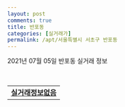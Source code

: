 ```yaml
---
layout: post
comments: true
title: 반포동
categories: [실거래가]
permalink: /apt/서울특별시 서초구 반포동
---
```


2021년 07월 05일 반포동 실거래 정보

<script type="text/javascript">
  google.charts.load('current', {'packages':['corechart']});
  google.charts.setOnLoadCallback(drawChart);

  function drawChart() {
    var data = google.visualization.arrayToDataTable([['거래일', '매매', '전월세', '전매'], ['20-07', 77, 226, 0], ['20-08', 61, 217, 0], ['20-09', 47, 179, 0], ['20-10', 58, 254, 0], ['20-11', 68, 306, 0], ['20-12', 97, 365, 0], ['21-01', 51, 205, 0], ['21-02', 36, 167, 0], ['21-03', 47, 151, 0], ['21-04', 40, 124, 0], ['21-05', 54, 163, 1], ['21-06', 12, 65, 0], ['21-07', 0, 4, 0]]);

    var options = {
      title: '최근 유형별 거래량 추이',
      legend: { position: 'bottom' }
    };

    var chart = new google.visualization.LineChart(document.getElementById('columnchart_material'));
    chart.draw(data, (options));
  }
</script>

<div id="columnchart_material" style="width: 95%; margin-left: -35px; display: block"></div>
<br>
<table>
  <tr>
    <td colspan="4" style="font-weight: bold;"><a href="https://search.naver.com/search.naver?query=반포동 실거래정보없음">실거래정보없음</a></td>
  </tr>
    
</table>
    